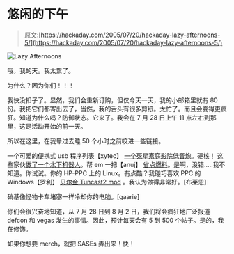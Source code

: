 # 悠闲的下午

> 原文:[https://hackaday.com/2005/07/20/hackaday-lazy-afternoons-5/](https://hackaday.com/2005/07/20/hackaday-lazy-afternoons-5/)

![Lazy Afternoons](../Images/0443195904ff8d35e707968dfa64fdb2.png)

哦，我的天。我太累了。

为什么？因为你们！！！

我快没扣子了。显然，我们会重新订购，但仅今天一天，我的小邮箱里就有 80 份。我把它们都寄出去了，当然，我的舌头有很多剪纸。太忙了。而且会变得更疯狂。知道为什么吗？防御状态。它来了。我会在 7 月 28 日上午 11 点左右到那里，这是活动开始的前一天。

所以在这里，在我晕过去睡 50 个小时之前咬进一些链接。

一个可爱的便携式 usb 程序列表【xytec】
[一个死星家庭影院低音炮](http://cgi.ebay.co.uk/ws/eBayISAPI.dll?ViewItem&item=5789263206&fromMakeTrack=true)。硬核！
这些家伙[做了一个水下机器人](http://www.auvsi.org/)。帮 em 一把【anuj】
[省点燃料](http://www.emanator.demon.co.uk/bigclive/magnet.htm)。是啊，没错…..我不知道。你试试。你的 HP-PPC 上的 Linux。有点酷？我碰巧喜欢 PPC 的 Windows【罗利】
[贝尔金 Tuncast2 mod](http://mypage.iu.edu/%7Ebschank/Tunecast2/tunecast2mod.htm) 。我认为做得非常好。[布莱恩]

硝基像怪物卡车堵塞一样冷却你的电脑。[gaarie]

你们会很兴奋地知道，从 7 月 28 日到 8 月 2 日，我们将会疯狂地广泛报道 defcon 和 vegas 发生的事情。因此，预计每天会有 5 到 500 个帖子。是的，我在修饰。

如果你想要 merch，就把 SASEs 弄出来！快！